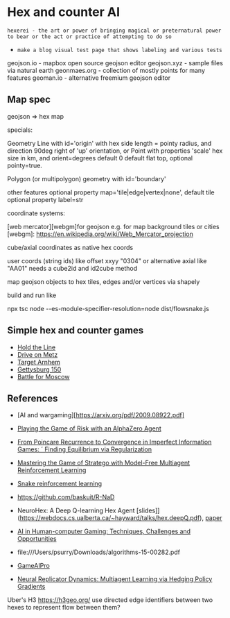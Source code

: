 Hex and counter AI
===

    hexerei - the art or power of bringing magical or preternatural power to bear or the act or practice of attempting to do so

  -     make a blog visual test page that shows labeling and various tests


geojson.io - mapbox open source geojson editor
geojson.xyz - sample files via natural earth
geonmaes.org - collection of mostly points for many features
geoman.io - alternative freemium geojson editor


Map spec
---

geojson => hex map

specials:

Geometry Line with id='origin' with hex side length = pointy radius,
and direction 90deg right of 'up' orientation,
or Point with properties 'scale' hex size in km, and orient=degrees default 0
default flat top, optional pointy=true.

Polygon (or multipolygon) geometry with id='boundary'

other features optional property map='tile|edge|vertex|none', default tile
optional property label=str



coordinate systems:

[web mercator][webgm]for geojson e.g. for map background tiles or cities
[webgm]: https://en.wikipedia.org/wiki/Web_Mercator_projection

cube/axial coordinates as native hex coords

user coords (string ids) like offset xxyy "0304" or alternative axial like "AA01"
needs a cube2id and id2cube method

map geojson objects to hex tiles, edges and/or vertices  via shapely


build and run like

npx tsc
node --es-module-specifier-resolution=node  dist/flowsnake.js


Simple hex and counter games
---

- [Hold the Line](https://boardgamegeek.com/boardgame/35342/hold-line)
- [Drive on Metz](https://boardgamegeek.com/boardgame/33030/drive-metz-second-edition)
- [Target Arnhem](https://boardgamegeek.com/boardgame/16162/target-arnhem-across-6-bridges)
- [Gettysburg 150](https://boardgamegeek.com/boardgame/135530/gettysburg-150)
- [Battle for Moscow](https://grognard.com/bfm/game.html)

References
---

- [AI and wargaming][https://arxiv.org/pdf/2009.08922.pdf]
- [Playing the Game of Risk with an AlphaZero Agent](http://kth.diva-portal.org/smash/get/diva2:1514096/FULLTEXT01.pdf)

- [From Poincare Recurrence to Convergence in Imperfect Information Games: ´
Finding Equilibrium via Regularization](https://arxiv.org/pdf/2002.08456.pdf)
- [Mastering the Game of Stratego with Model-Free Multiagent Reinforcement Learning](https://arxiv.org/pdf/2206.15378.pdf)
- [Snake reinforcement learning](https://github.com/oscarknagg/wurm)
- https://github.com/baskuit/R-NaD

- NeuroHex: A Deep Q-learning Hex Agent
  [slides]](https://webdocs.cs.ualberta.ca/~hayward/talks/hex.deepQ.pdf),
  [paper](https://webdocs.cs.ualberta.ca/~hayward/papers/neurohex-paper.pdf)
- [AI in Human-computer Gaming: Techniques, Challenges and Opportunities](https://arxiv.org/pdf/2111.07631.pdf)
- file:///Users/psurry/Downloads/algorithms-15-00282.pdf
- [GameAIPro](https://www.gameaipro.com/)
- [Neural Replicator Dynamics:
Multiagent Learning via Hedging Policy Gradients](https://arxiv.org/pdf/1906.00190.pdf)

Uber's H3 https://h3geo.org/
use directed edge identifiers between two hexes to represent flow between them?
